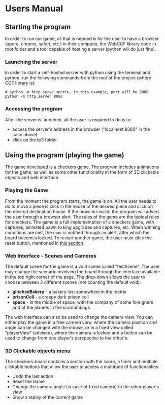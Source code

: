 # Users Manual

## Starting the program

In order to run our game, all that is needed is for the user to have a browser (opera, chrome, safari, etc.)
in their computer, the WebCGF library code in root folder and
a tool capable of hosting a server (python will do just fine).

### Launching the server

In order to start a self-hosted server with python using the terminal and python, 
run the following commands from the root of the project (where CGF library is):
```shell
# python -m http.serve <port>, in this example, port will be 8080
python -m http.server 8080
```
### Accessing the program

After the server is launched, all the user is required to do is to:

- access the server's address in the browser ("localhost:8080" in the case above)
- click on the tp3 folder

## Using the program (playing the game)

The game developed is a checkers game. The program includes animations for the game, 
as well as some other functionality in the form of 3D clickable objects and web 
interface.

### Playing the Game

From the moment the program starts, the game is on. All the user needs to do to move a piece is
click in the house of the desired piece and click on the desired destination house.
If the move is invalid, the program will advert the user through a browser alert. The rules
of the game are the typical rules for checkers. The game is a full implementation
of a checkers game, with captures, animated pawn to king upgrades and captures, etc.
When winning conditions are met, the user is notified through an alert, after which the
board becomes locked. To restart another game, the user must click the reset button,
mentioned in [this section](#3d-clickable-objects-menu).

### Web Interface - Scenes and Cameras

The default scene for the game is a void scene called "testScene". The user may
change the scenario involving the board through the interface available in the top
right corner of the page. The drop-down allows the user to choose between 3 different 
scenes (not counting the default void):
- **glitchedBakery** - a bakery lost somewhere in the matrix 
- **prisonCell** - a creepy dark prison cell
- **space** - in the middle of space, with the company of some foreigners and of the 
planets in the surroundings

The web interface can also be used to change the camera view. You can either play the 
game in a free camera view, where the camera position and angle can be changed with the
mouse, or in a fixed view called "playerView" (advised), where the camera is locked and
a button can be used to change from one player's perspective to the other's.

### 3D Clickable objects menu

The checkers-board contains a section with the score, a timer and multiple clickable
buttons that allow the user to access a multitude of functionalities:
- Undo the last action
- Reset the Game
- Change the camera angle (in case of fixed camera) to the other player's view
- Show a replay of the current game